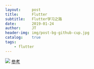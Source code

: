 ```yaml
---
layout:     post
title:      Flutter
subtitle:   Flutter学习之路
date:       2019-01-24
author:     JT
header-img: img/post-bg-github-cup.jpg
catalog:    true
tags:
    - flutter
---
```


![](https://wtj900.github.io/img/iOS/编译器设计.png)
[参考](https://blog.csdn.net/vincentiss/article/details/54617915)












